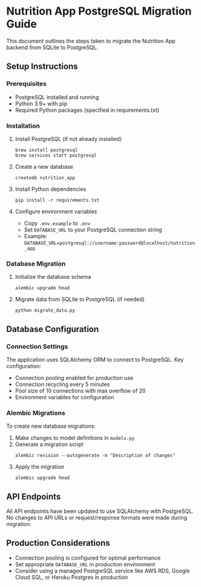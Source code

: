 # Nutrition App PostgreSQL Migration Guide

This document outlines the steps taken to migrate the Nutrition App backend from SQLite to PostgreSQL.

## Setup Instructions

### Prerequisites
- PostgreSQL installed and running
- Python 3.9+ with pip
- Required Python packages (specified in requirements.txt)

### Installation

1. Install PostgreSQL (if not already installed)
   ```
   brew install postgresql
   brew services start postgresql
   ```

2. Create a new database
   ```
   createdb nutrition_app
   ```

3. Install Python dependencies
   ```
   pip install -r requirements.txt
   ```

4. Configure environment variables
   - Copy `.env.example` to `.env`
   - Set `DATABASE_URL` to your PostgreSQL connection string
   - Example: `DATABASE_URL=postgresql://username:password@localhost/nutrition_app`

### Database Migration

1. Initialize the database schema
   ```
   alembic upgrade head
   ```

2. Migrate data from SQLite to PostgreSQL (if needed)
   ```
   python migrate_data.py
   ```

## Database Configuration

### Connection Settings

The application uses SQLAlchemy ORM to connect to PostgreSQL. Key configuration:

- Connection pooling enabled for production use
- Connection recycling every 5 minutes
- Pool size of 10 connections with max overflow of 20
- Environment variables for configuration

### Alembic Migrations

To create new database migrations:

1. Make changes to model definitions in `models.py`
2. Generate a migration script
   ```
   alembic revision --autogenerate -m "Description of changes"
   ```
3. Apply the migration
   ```
   alembic upgrade head
   ```

## API Endpoints

All API endpoints have been updated to use SQLAlchemy with PostgreSQL. No changes to API URLs or request/response formats were made during migration.

## Production Considerations

- Connection pooling is configured for optimal performance
- Set appropriate `DATABASE_URL` in production environment
- Consider using a managed PostgreSQL service like AWS RDS, Google Cloud SQL, or Heroku Postgres in production
